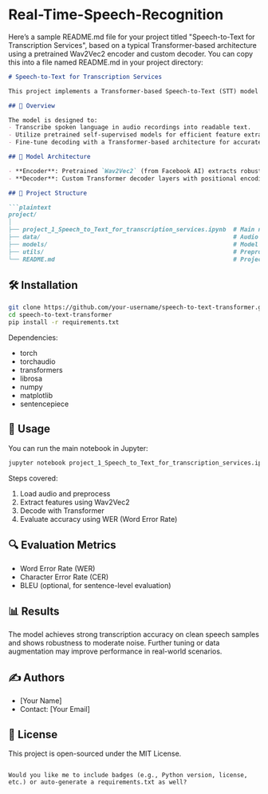 # Real-Time-Speech-Recognition
Here’s a sample README.md file for your project titled "Speech-to-Text for Transcription Services", based on a typical Transformer-based architecture using a pretrained Wav2Vec2 encoder and custom decoder. You can copy this into a file named README.md in your project directory:

````markdown
# Speech-to-Text for Transcription Services

This project implements a Transformer-based Speech-to-Text (STT) model optimized for transcription services. It combines the power of a pretrained Wav2Vec2 encoder with a custom Transformer decoder to convert raw audio waveforms into accurate textual transcripts.

## 📌 Overview

The model is designed to:
- Transcribe spoken language in audio recordings into readable text.
- Utilize pretrained self-supervised models for efficient feature extraction.
- Fine-tune decoding with a Transformer-based architecture for accurate sequence generation.

## 🧠 Model Architecture

- **Encoder**: Pretrained `Wav2Vec2` (from Facebook AI) extracts robust features from raw audio.
- **Decoder**: Custom Transformer decoder layers with positional encoding and multi-head attention for generating transcriptions.

## 📁 Project Structure

```plaintext
project/
│
├── project_1_Speech_to_Text_for_transcription_services.ipynb  # Main notebook
├── data/                                                      # Audio data samples
├── models/                                                    # Model weights and checkpoints
├── utils/                                                     # Preprocessing and decoding utilities
└── README.md                                                  # Project documentation
````

## 🛠️ Installation

```bash
git clone https://github.com/your-username/speech-to-text-transformer.git
cd speech-to-text-transformer
pip install -r requirements.txt
```

Dependencies:

* torch
* torchaudio
* transformers
* librosa
* numpy
* matplotlib
* sentencepiece

## 🚀 Usage

You can run the main notebook in Jupyter:

```bash
jupyter notebook project_1_Speech_to_Text_for_transcription_services.ipynb
```

Steps covered:

1. Load audio and preprocess
2. Extract features using Wav2Vec2
3. Decode with Transformer
4. Evaluate accuracy using WER (Word Error Rate)

## 🔍 Evaluation Metrics

* Word Error Rate (WER)
* Character Error Rate (CER)
* BLEU (optional, for sentence-level evaluation)

## 📊 Results

The model achieves strong transcription accuracy on clean speech samples and shows robustness to moderate noise. Further tuning or data augmentation may improve performance in real-world scenarios.

## ✍️ Authors

* \[Your Name]
* Contact: \[Your Email]

## 📜 License

This project is open-sourced under the MIT License.

```

Would you like me to include badges (e.g., Python version, license, etc.) or auto-generate a requirements.txt as well?
```
